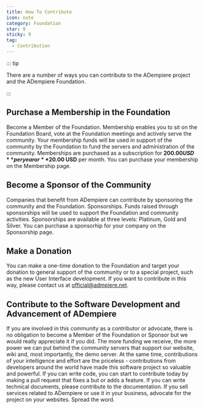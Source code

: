 ```yaml
---
title: How To Contribute
icon: note
category: Foundation
star: 9
sticky: 9
tag:
  - Contribution
---
```


::: tip

There are a number of ways you can contribute to the ADempiere project and the ADempiere Foundation.

:::

## Purchase a Membership in the Foundation
Become a Member of the Foundation.  Membership enables you to sit on the Foundation Board, vote at the Foundation meetings and actively serve the community.  Your membership funds will be used in support of the community by the Foundation to fund the servers and administration of the community.  Memberships are purchased as a subscription for **$200.00 USD** per year or **$20.00 USD** per month.  You can purchase your membership on the Membership page. 

## Become a Sponsor of the Community
Companies that benefit from ADempiere can contribute by sponsoring the community and the Foundation.  Sponsorships.  Funds raised through sponsorships will be used to support the Foundation and community activities.  Sponsorships are available at three levels: Platinum, Gold and Silver.  You can purchase a sponsorhip for your company on the Sponsorship page.

## Make a Donation
You can make a one-time donation to the Foundation and target your donation to general support of the community or to a special project, such as the new User Interface development.  If you want to contribute in this way, please contact us at official@admpiere.net.

## Contribute to the Software Development and Advancement of ADempiere
If you are involved in this community as a contributor or advocate, there is no obligation to become a Member of the Foundation or Sponsor but we would really appreciate it if you did. The more funding we receive, the more power we can put behind the community servers that support our website, wiki and, most importantly, the demo server.  At the same time, contributions of your intelligence and effort are the priceless - contributions from developers around the world have made this software project so valuable and powerful.  If you can write code, you can start to contribute today by making a pull request that fixes a but or adds a feature.  If you can write technical documents, please contribute to the documentation.  If you sell services related to ADempiere or use it in your business, advocate for the project on your websites.  Spread the word.